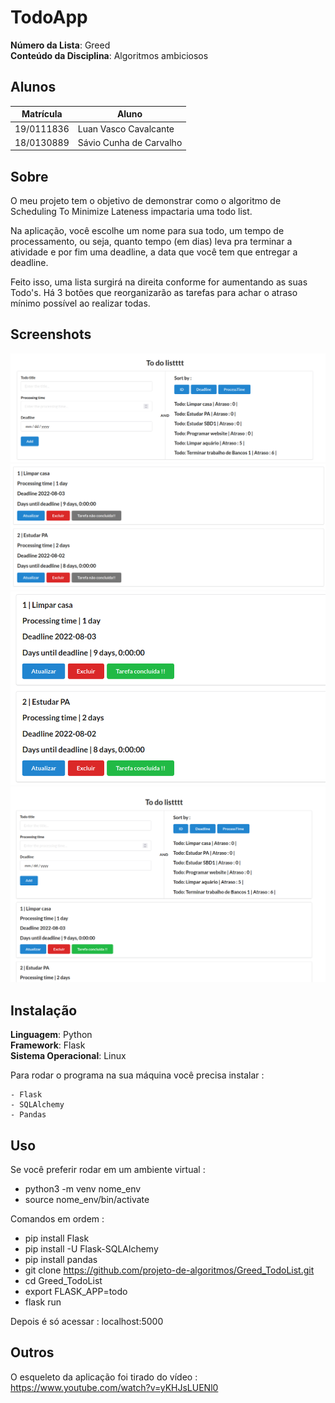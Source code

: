 # TodoApp

**Número da Lista**: Greed<br>
**Conteúdo da Disciplina**: Algoritmos ambiciosos<br>

## Alunos
|Matrícula | Aluno |
| -- | -- |
| 19/0111836  |  Luan Vasco Cavalcante |
| 18/0130889  |  Sávio Cunha de Carvalho |

## Sobre 
O meu projeto tem o objetivo de demonstrar como o algoritmo de Scheduling To Minimize Lateness impactaria uma todo list.

Na aplicação, você escolhe um nome para sua todo, um tempo de processamento, ou seja, quanto tempo (em dias) leva pra terminar a atividade e por fim uma deadline, a data que você tem que entregar a deadline.

Feito isso, uma lista surgirá na direita conforme for aumentando as suas Todo's. Há 3 botões que reorganizarão as tarefas para achar o atraso mínimo possível ao realizar todas.

## Screenshots

![alt text](https://github.com/projeto-de-algoritmos/Greed_TodoList/blob/master/media/foto1.png)
![alt text](https://github.com/projeto-de-algoritmos/Greed_TodoList/blob/master/media/foto2.png)
![alt text](https://github.com/projeto-de-algoritmos/Greed_TodoList/blob/master/media/foto3.png)
![alt text](https://github.com/projeto-de-algoritmos/Greed_TodoList/blob/master/media/foto4.png)

## Instalação 
**Linguagem**: Python<br>
**Framework**: Flask<br>
**Sistema Operacional**: Linux<br>

Para rodar o programa na sua máquina você precisa instalar :

    - Flask
    - SQLAlchemy
    - Pandas 


## Uso 
Se você preferir rodar em um ambiente virtual :

 - python3 -m venv nome_env
 - source nome_env/bin/activate

Comandos em ordem :

 - pip install Flask
 - pip install -U Flask-SQLAlchemy
 - pip install pandas
 - git clone https://github.com/projeto-de-algoritmos/Greed_TodoList.git
 - cd Greed_TodoList
 - export FLASK_APP=todo
 - flask run
 
Depois é só acessar : localhost:5000


## Outros 
O esqueleto da aplicação foi tirado do vídeo : https://www.youtube.com/watch?v=yKHJsLUENl0




